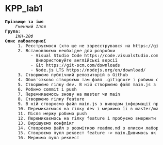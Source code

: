 # KPP_lab1
<pre>
<b>Прізвище та імя</b>
    <i>Гненний Ілля</i>
<b>Група:</b>
    <i>1КН-20б</i>
<b>Опис лабоаторної</b>
     1. Реєструємося (хто ще не зареєструвався на https://github.com
     2. Встановлюємо необхідне для розробки
          - Visual Studio Code https://code.visualstudio.com/download
            Використовуйте англійські версії
          - Git https://git-scm.com/downloads
          - Node.js LTS https://nodejs.org/en/download/
     3. Створюємо публічний репозиторій в Github
     4. Обов'язково створюємо там файл .gitignore і робимо clone
     5. Створюємо гілку dev. В ній створюємо файл main.js з виводом Hello world на консоль
     6. Робимо commit і push
     7. Перемикаємось знову на master чи main
     8. Створюємо гілку feature
     9. В ній створюємо файл main.js з виводом інформації про групу/номер лабораторної в консоль
     10. Перемикаємося на гілку dev і мержимо її в master/main
     11. Після мержу робимо push
     12. Перемикаємось на гілку feature і пробуємо вмержити в неї новий master/main
     13. Вирішуємо конфлікт
     14. Створюємо файл з розміткою readme.md з описом лабораторної, своя группа ім'я і прізвище. Використовувати форматування. Робимо коміт в feature
     15. Створюємо пулл реквест feature -> main.Дивимось як працювати з пулл реквестами
     16. Мержимо пулл реквест
     </pre>
